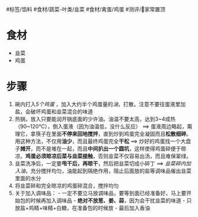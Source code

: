 #标签/馅料 
#食材/蔬菜-叶类/韭菜 #食材/禽蛋/鸡蛋 
#测评/📌家常置顶 

# 食材
- 韭菜
- 鸡蛋

# 步骤
1. 碗内打入*5个鸡蛋* ，加入大约半个鸡蛋量的*油*，打散。注意不要往蛋液里加盐，会破坏鸡蛋和韭菜混合的味道
2. 热锅，放入只要能润开锅底面的少许油。油温不要太高，达到3~4成热（90~120°C），倒入蛋液（因为油温低，没什么反应）
   ==> 蛋液周边略起，甭理它，拿筷子在里面**不停来回地搅拌**，直到炒到鸡蛋完全凝固而且**松散细碎**。用这种方法，不仅用**油少**，而且最终鸡蛋完全**干松**
   ==> 炒好的鸡蛋找一个大盘子**摊开**，而不是堆在一起，而且**中间扒出一个圆坑**，这样使得鸡蛋碎便于晾凉。**鸡蛋必须晾凉后菜与韭菜接触**，否则韭菜不仅容易出汤，而且难保翠绿。
3. 韭菜洗净后，一定要**甩干后，再晾干**，然后把韭菜切成小碎丁
   ==> *韭菜碎内加入油*，充分搅拌均匀，油能起到隔绝作用，阻止后面放的盐等调味品催出韭菜里面的水分
4. 将韭菜碎和完全晾凉的鸡蛋碎混合，搅拌均匀
5. 关于加入调味品：
	   - 一定不要立马放调味品，要等到面已经准备好，马上要开始包的时候再加入调味品
	   - **绝对不放葱、姜、蒜**，因为会干扰韭菜的味道
	   - 只放盐+鸡精+味精+白糖，在准备包的时候放
	   - 最后加入香油